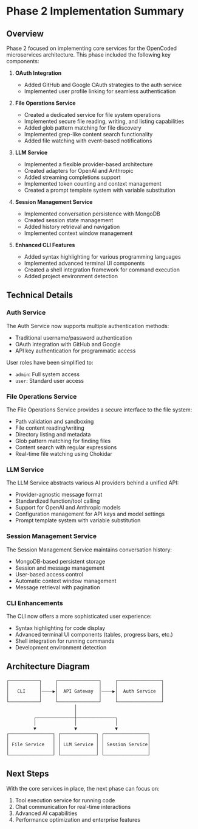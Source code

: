 # Phase 2 Implementation Summary

## Overview

Phase 2 focused on implementing core services for the OpenCoded microservices architecture. This phase included the following key components:

1. **OAuth Integration**
   - Added GitHub and Google OAuth strategies to the auth service
   - Implemented user profile linking for seamless authentication

2. **File Operations Service**
   - Created a dedicated service for file system operations
   - Implemented secure file reading, writing, and listing capabilities
   - Added glob pattern matching for file discovery
   - Implemented grep-like content search functionality
   - Added file watching with event-based notifications

3. **LLM Service**
   - Implemented a flexible provider-based architecture
   - Created adapters for OpenAI and Anthropic
   - Added streaming completions support
   - Implemented token counting and context management
   - Created a prompt template system with variable substitution

4. **Session Management Service**
   - Implemented conversation persistence with MongoDB
   - Created session state management
   - Added history retrieval and navigation
   - Implemented context window management

5. **Enhanced CLI Features**
   - Added syntax highlighting for various programming languages
   - Implemented advanced terminal UI components
   - Created a shell integration framework for command execution
   - Added project environment detection

## Technical Details

### Auth Service

The Auth Service now supports multiple authentication methods:
- Traditional username/password authentication
- OAuth integration with GitHub and Google
- API key authentication for programmatic access

User roles have been simplified to:
- `admin`: Full system access
- `user`: Standard user access

### File Operations Service

The File Operations Service provides a secure interface to the file system:
- Path validation and sandboxing
- File content reading/writing
- Directory listing and metadata
- Glob pattern matching for finding files
- Content search with regular expressions
- Real-time file watching using Chokidar

### LLM Service

The LLM Service abstracts various AI providers behind a unified API:
- Provider-agnostic message format
- Standardized function/tool calling
- Support for OpenAI and Anthropic models
- Configuration management for API keys and model settings
- Prompt template system with variable substitution

### Session Management Service

The Session Management Service maintains conversation history:
- MongoDB-based persistent storage
- Session and message management
- User-based access control
- Automatic context window management
- Message retrieval with pagination

### CLI Enhancements

The CLI now offers a more sophisticated user experience:
- Syntax highlighting for code display
- Advanced terminal UI components (tables, progress bars, etc.)
- Shell integration for running commands
- Development environment detection

## Architecture Diagram

```
┌───────────┐     ┌───────────────┐     ┌────────────────┐
│           │     │               │     │                │
│   CLI     │────▶│  API Gateway  │────▶│  Auth Service  │
│           │     │               │     │                │
└───────────┘     └───────────────┘     └────────────────┘
                         │
                         │
          ┌──────────────┼──────────────┐
          │              │              │
          ▼              ▼              ▼
┌────────────────┐ ┌─────────────┐ ┌────────────────┐
│                │ │             │ │                │
│ File Service   │ │ LLM Service │ │ Session Service│
│                │ │             │ │                │
└────────────────┘ └─────────────┘ └────────────────┘
```

## Next Steps

With the core services in place, the next phase can focus on:
1. Tool execution service for running code
2. Chat communication for real-time interactions
3. Advanced AI capabilities
4. Performance optimization and enterprise features